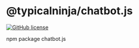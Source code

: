 # @typicalninja/chatbot.js

[![GitHub license](https://img.shields.io/github/license/typicalninja493/chatbot.js-)](https://github.com/typicalninja493/chatbot.js-/blob/main/LICENSE)

npm package chatbot.js 


